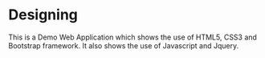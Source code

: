 # Designing

This is a Demo Web Application which shows the use of HTML5, CSS3 and Bootstrap framework.
It also shows the use of Javascript and Jquery.
